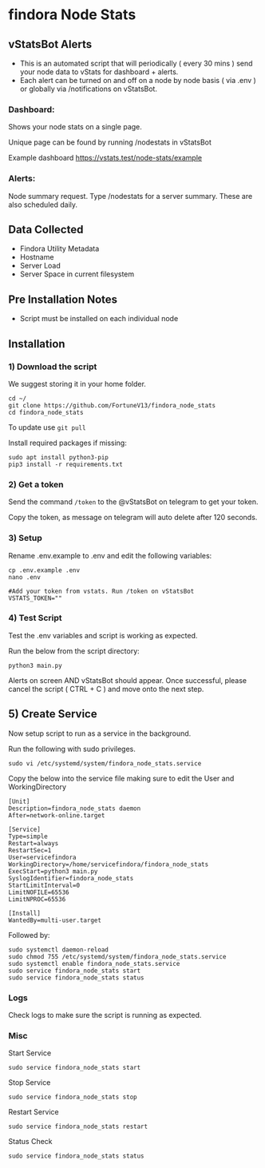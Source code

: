 # findora Node Stats

## vStatsBot Alerts
- This is an automated script that will periodically ( every 30 mins ) send your node data to vStats for dashboard + alerts.
- Each alert can be turned on and off on a node by node basis ( via .env ) or globally via /notifications on vStatsBot.

### Dashboard:

Shows your node stats on a single page.

Unique page can be found by running /nodestats in vStatsBot

Example dashboard https://vstats.test/node-stats/example

### Alerts:

Node summary request. Type /nodestats for a server summary. These are also scheduled daily. 

## Data Collected
- Findora Utility Metadata 
- Hostname
- Server Load
- Server Space in current filesystem

## Pre Installation Notes
- Script must be installed on each individual node

## Installation 

### 1) Download the script
We suggest storing it in your home folder.

```
cd ~/
git clone https://github.com/FortuneV13/findora_node_stats
cd findora_node_stats
```
To update use `git pull`

Install required packages if missing:

<!-- `sudo apt update && sudo apt upgrade -y` -->
```
sudo apt install python3-pip
pip3 install -r requirements.txt
```

### 2) Get a token
Send the command `/token` to the @vStatsBot on telegram to get your token.

Copy the token, as message on telegram will auto delete after 120 seconds.

### 3) Setup 
Rename .env.example to .env and edit the following variables:
```
cp .env.example .env
nano .env
```
```
#Add your token from vstats. Run /token on vStatsBot
VSTATS_TOKEN="" 
```
### 4) Test Script 
Test the .env variables and script is working as expected. 

Run the below from the script directory:

```
python3 main.py
```

Alerts on screen AND vStatsBot should appear. Once successful, please cancel the script ( CTRL + C ) and move onto the next step.

## 5) Create Service
Now setup script to run as a service in the background. 

Run the following with sudo privileges. 

```
sudo vi /etc/systemd/system/findora_node_stats.service
```
Copy the below into the service file making sure to edit the User and WorkingDirectory
```
[Unit]
Description=findora_node_stats daemon
After=network-online.target

[Service]
Type=simple
Restart=always
RestartSec=1
User=servicefindora
WorkingDirectory=/home/servicefindora/findora_node_stats
ExecStart=python3 main.py
SyslogIdentifier=findora_node_stats
StartLimitInterval=0
LimitNOFILE=65536
LimitNPROC=65536

[Install]
WantedBy=multi-user.target
```
Followed by:
```
sudo systemctl daemon-reload
sudo chmod 755 /etc/systemd/system/findora_node_stats.service
sudo systemctl enable findora_node_stats.service
sudo service findora_node_stats start
sudo service findora_node_stats status
```


### Logs
Check logs to make sure the script is running as expected. 

### Misc
Start Service
```
sudo service findora_node_stats start
```

Stop Service
```
sudo service findora_node_stats stop
```
Restart Service
```
sudo service findora_node_stats restart
```

Status Check
```
sudo service findora_node_stats status
```
